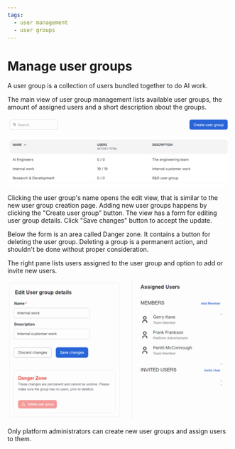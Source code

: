 ```yaml
---
tags:
  - user management
  - user groups
---
```


# Manage user groups

A user group is a collection of users bundled together to do AI work.

The main view of user group management lists available user groups, the amount of assigned users and a short description about the groups.

![The user groups list displays the amount of users and a short description of the group.](../../media/user-management-03.png)

Clicking the user group's name opens the edit view, that is similar to the new user group creation page. Adding new user groups happens by clicking the "Create user group" button. The view has a form for editing user group details. Click "Save changes" button to accept the update.

Below the form is an area called Danger zone. It contains a button for deleting the user group. Deleting a group is a permanent action, and shouldn't be done without proper consideration.

The right pane lists users assigned to the user group and option to add or invite new users.

![The user group editing and creation happens in a similar page.](../../media/user-management-04.png)

Only platform administrators can create new user groups and assign users to them.
